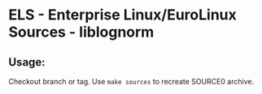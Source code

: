 # ELS - Enterprise Linux/EuroLinux Sources - liblognorm
 
## Usage:
  Checkout branch or tag. Use `make sources` to recreate  SOURCE0 archive.
